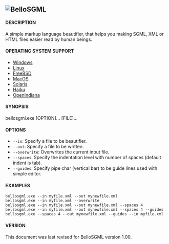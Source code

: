![BelloSGML](https://rawgit.com/FreeSource/BelloSGML/master/test/bellosgml.jpg)
---------

#### DESCRIPTION
A simple markup language beautifier, that helps you making SGML, XML or HTML files easier read by human beings.

#### OPERATING SYSTEM SUPPORT

- [Windows](https://github.com/FreeSource/BelloSGML/blob/master/build/windows/bin/bellosgml.exe?raw=true)
- [Linux](https://github.com/FreeSource/BelloSGML/blob/master/build/linux/bin/bellosgml.exe?raw=true)
- [FreeBSD](https://github.com/FreeSource/BelloSGML/blob/master/build/freebsd/bin/bellosgml.exe?raw=true)
- [MacOS](https://github.com/FreeSource/BelloSGML/blob/master/build/macos/bin/bellosgml.exe?raw=true)
- [Solaris](https://github.com/FreeSource/BelloSGML/blob/master/build/solaris/bin/bellosgml.exe?raw=true)
- [Haiku](https://github.com/FreeSource/BelloSGML/blob/master/build/haiku/bin/bellosgml.exe?raw=true)
- [OpenIndiana](https://github.com/FreeSource/BelloSGML/blob/master/build/openindiana/bin/bellosgml.exe?raw=true)

#### SYNOPSIS
bellosgml.exe [OPTION]... [FILE]...

#### OPTIONS

- ``--in``: Specify a file to be beautifier.
- ``--out``: Specify a file to be written.
- ``--overwrite``: Overwrites the current input file.
- ``--spaces``: Specify the indentation level with number of spaces (default indent is tab).
- ``--guides``: Specify pipe char (vertical bar) to be guide lines used with simple editor.

#### EXAMPLES

````
bellosgml.exe --in myfile.xml --out mynewfile.xml
bellosgml.exe --in myfile.xml --overwrite
bellosgml.exe --in myfile.xml --out mynewfile.xml --spaces 4
bellosgml.exe --in myfile.xml --out mynewfile.xml --spaces 4 --guides
bellosgml.exe --spaces 4 --out mynewfile.xml --guides --in myfile.xml
````

#### VERSION

This document was last revised for BelloSGML version 1.00.